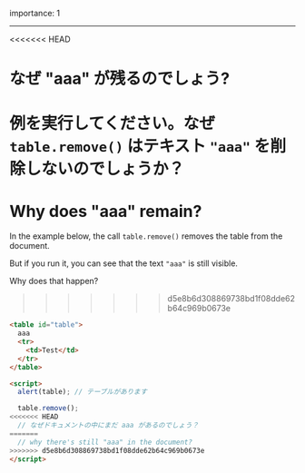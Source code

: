 importance: 1

---

<<<<<<< HEAD
# なぜ "aaa" が残るのでしょう?

例を実行してください。なぜ `table.remove()` はテキスト `"aaa"` を削除しないのでしょうか？
=======
# Why does "aaa" remain?

In the example below, the call `table.remove()` removes the table from the document.

But if you run it, you can see that the text `"aaa"` is still visible.

Why does that happen?
>>>>>>> d5e8b6d308869738bd1f08dde62b64c969b0673e

```html height=100 run
<table id="table">
  aaa
  <tr>
    <td>Test</td>
  </tr>
</table>

<script>
  alert(table); // テーブルがあります

  table.remove();
<<<<<<< HEAD
  // なぜドキュメントの中にまだ aaa があるのでしょう？
=======
  // why there's still "aaa" in the document?
>>>>>>> d5e8b6d308869738bd1f08dde62b64c969b0673e
</script>
```
